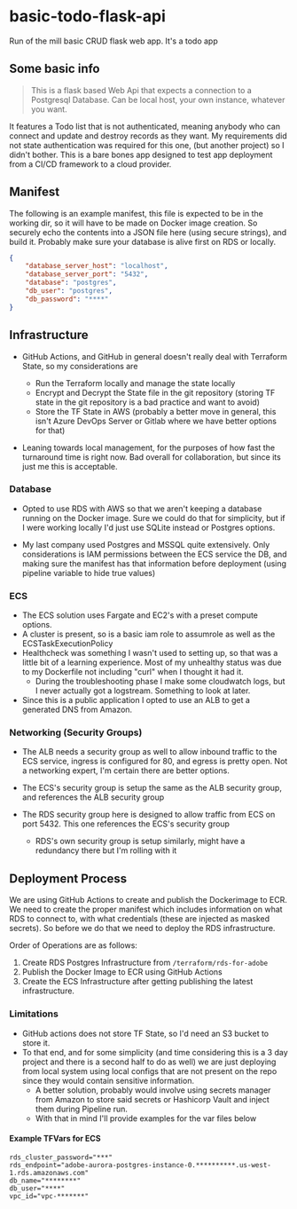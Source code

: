 # basic-todo-flask-api
Run of the mill basic CRUD flask web app. It's a todo app

## Some basic info

> This is a flask based Web Api that expects a connection to a Postgresql Database. Can be local host, your own instance, whatever you want.

It features a Todo list that is not authenticated, meaning anybody who can connect and update and destroy records as they want. My requirements did not state authentication 
was required for this one, (but another project) so I didn't bother. This is a bare bones app designed to test app deployment from a CI/CD framework to a cloud provider.

## Manifest

The following is an example manifest, this file is expected to be in the working dir, so it will have to be made on Docker image creation.
So securely echo the contents into a JSON file here (using secure strings), and build it. Probably make sure your database is alive first on RDS or locally.
```json
{
    "database_server_host": "localhost",
    "database_server_port": "5432",
    "database": "postgres",
    "db_user": "postgres",
    "db_password": "****"
}
```

## Infrastructure

* GitHub Actions, and GitHub in general doesn't really deal with Terraform State, so my considerations are
    * Run the Terraform locally and manage the state locally
    * Encrypt and Decrypt the State file in the git repository (storing TF state in the git repository is a bad practice and want to avoid)
    * Store the TF State in AWS (probably a better move in general, this isn't Azure DevOps Server or Gitlab where we have better options for that)

* Leaning towards local management, for the purposes of how fast the turnaround time is right now. Bad overall for collaboration, but since its just me this is acceptable.

### Database

* Opted to use RDS with AWS so that we aren't keeping a database running on the Docker image. Sure we could do that for simplicity, but if I were working locally I'd just use SQLite instead or Postgres options.

* My last company used Postgres and MSSQL quite extensively. Only considerations is IAM permissions between the ECS service the DB, and making sure the manifest has that information before deployment (using pipeline variable to hide true values)


### ECS

* The ECS solution uses Fargate and EC2's with a preset compute options.
* A cluster is present, so is a basic iam role to assumrole as well as the ECSTaskExecutionPolicy
* Healthcheck was something I wasn't used to setting up, so that was a little bit of a learning experience. Most of my unhealthy status was due to my Dockerfile not including "curl" when I thought it had it.
  * During the troubleshooting phase I make some cloudwatch logs, but I never actually got a logstream. Something to look at later.
* Since this is a public application I opted to use an ALB to get a generated DNS from Amazon.

### Networking (Security Groups)

* The ALB needs a security group as well to allow inbound traffic to the ECS service, ingress is configured for 80, and egress is pretty open. Not a networking expert, I'm certain there are better options.

* The ECS's security group is setup the same as the ALB security group, and references the ALB security group

* The RDS security group here is designed to allow traffic from ECS on port 5432. This one references the ECS's security group

  * RDS's own security group is setup similarly, might have a redundancy there but I'm rolling with it

## Deployment Process

We are using GitHub Actions to create and publish the Dockerimage to ECR. We need to create the proper manifest which includes information on what RDS to connect to, with what credentials (these are injected as masked secrets). So before we do that we need to deploy the RDS infrastructure.

Order of Operations are as follows:

1) Create RDS Postgres Infrastructure from `/terraform/rds-for-adobe`
2) Publish the Docker Image to ECR using GitHub Actions
3) Create the ECS Infrastructure after getting publishing the latest infrastructure.

### Limitations

* GitHub actions does not store TF State, so I'd need an S3 bucket to store it.
* To that end, and for some simplicity (and time considering this is a 3 day project and there is a second half to do as well) we are just deploying from local system using local configs that are not present on the repo since they would contain sensitive information.
   * A better solution, probably would involve using secrets manager from Amazon to store said secrets or Hashicorp Vault and inject them during Pipeline run.
   * With that in mind I'll provide examples for the var files below

#### Example TFVars for ECS

```
rds_cluster_password="***"
rds_endpoint="adobe-aurora-postgres-instance-0.**********.us-west-1.rds.amazonaws.com"
db_name="********"
db_user="****"
vpc_id="vpc-*******"
```

